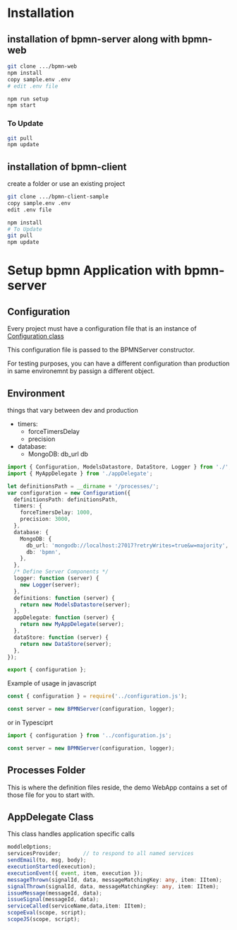 # Installation

## installation of bpmn-server along with bpmn-web

```sh
git clone .../bpmn-web
npm install
copy sample.env .env
# edit .env file

npm run setup
npm start
```

### To Update

```sh
git pull
npm update
```

## installation of bpmn-client

create a folder or use an existing project

```sh
git clone .../bpmn-client-sample
copy sample.env .env
edit .env file

npm install
# To Update
git pull
npm update
```

# Setup bpmn Application with bpmn-server

## Configuration

Every project must have a configuration file that is an instance of [Configuration class](api/classes/common_DefaultConfiguration.Configuration.md)

This configuration file is passed to the BPMNServer constructor.

For testing purposes, you can have a different configuration than production in same environemnt by passign a different object.

## Environment

things that vary between dev and production

- timers:
  - forceTimersDelay
  - precision
- database:
  - MongoDB:
    db_url
    db

```ts
import { Configuration, ModelsDatastore, DataStore, Logger } from './';
import { MyAppDelegate } from './appDelegate';

let definitionsPath = __dirname + '/processes/';
var configuration = new Configuration({
  definitionsPath: definitionsPath,
  timers: {
    forceTimersDelay: 1000,
    precision: 3000,
  },
  database: {
    MongoDB: {
      db_url: 'mongodb://localhost:27017?retryWrites=true&w=majority',
      db: 'bpmn',
    },
  },
  /* Define Server Components */
  logger: function (server) {
    new Logger(server);
  },
  definitions: function (server) {
    return new ModelsDatastore(server);
  },
  appDelegate: function (server) {
    return new MyAppDelegate(server);
  },
  dataStore: function (server) {
    return new DataStore(server);
  },
});

export { configuration };
```

Example of usage in javascript

```ts
const { configuration } = require('../configuration.js');

const server = new BPMNServer(configuration, logger);
```

or in Typesciprt

```ts
import { configuration } from '../configuration.js';

const server = new BPMNServer(configuration, logger);
```

## Processes Folder

This is where the definition files reside, the demo WebApp contains a set of those file for you to start with.

## AppDelegate Class

This class handles application specific calls

```ts
moddleOptions;
servicesProvider;       // to respond to all named services
sendEmail(to, msg, body);
executionStarted(execution);
executionEvent({ event, item, execution });
messageThrown(signalId, data, messageMatchingKey: any, item: IItem);
signalThrown(signalId, data, messageMatchingKey: any, item: IItem);
issueMessage(messageId, data);
issueSignal(messageId, data);
serviceCalled(serviceName,data,item: IItem);
scopeEval(scope, script);
scopeJS(scope, script);
```
